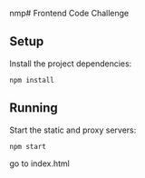 nmp#  Frontend Code Challenge

## Setup

Install the project dependencies:

`npm install`

## Running


Start the static and proxy servers:

`npm start`

go to index.html 
